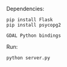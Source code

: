 Dependencies:

	pip install Flask
	pip install psycopg2
	
	GDAL Python bindings
	
Run:

	python server.py
